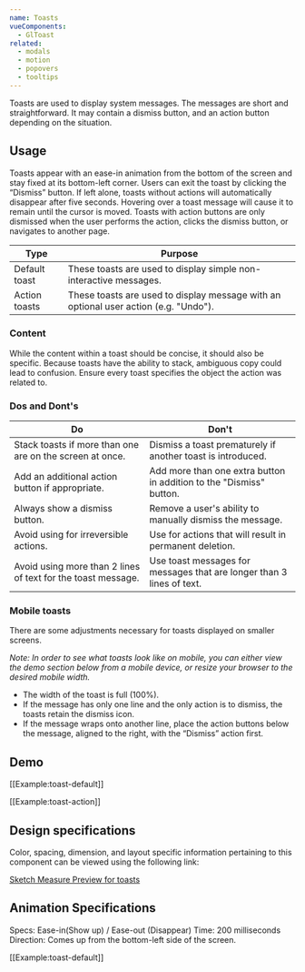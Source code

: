 ```yaml
---
name: Toasts
vueComponents: 
  - GlToast
related: 
  - modals
  - motion
  - popovers
  - tooltips
---
```


Toasts are used to display system messages. The messages are short and straightforward. It may contain a dismiss button, and an action button depending on the situation.

## Usage

Toasts appear with an ease-in animation from the bottom of the screen and stay fixed at its bottom-left corner. Users can exit the toast by clicking the “Dismiss” button. If left alone, toasts without actions will automatically disappear after five seconds. Hovering over a toast message will cause it to remain until the cursor is moved. Toasts with action buttons are only dismissed when the user performs the action, clicks the dismiss button, or navigates to another page.

|Type|Purpose|
|--- |--- |
|Default toast|These toasts are used to display simple non-interactive messages.|
|Action toasts|These toasts are used to display message with an optional user action (e.g. "Undo").|


### Content

While the content within a toast should be concise, it should also be specific. Because toasts have the ability to stack, ambiguous copy could lead to confusion. Ensure every toast specifies the object the action was related to.


### Dos and Dont's

|Do|Don't|
|--- |--- |
|Stack toasts if more than one are on the screen at once.|Dismiss a toast prematurely if another toast is introduced.|
|Add an additional action button if appropriate.|Add more than one extra button in addition to the "Dismiss" button.|
|Always show a dismiss button.|Remove a user's ability to manually dismiss the message.|
|Avoid using for irreversible actions.|Use for actions that will result in permanent deletion.|
|Avoid using more than 2 lines of text for the toast message.|Use toast messages for messages that are longer than 3 lines of text.|

### Mobile toasts

There are some adjustments necessary for toasts displayed on smaller screens.

*Note: In order to see what toasts look like on mobile, you can either view the demo section below from a mobile device, or resize your browser to the desired mobile width.*

*   The width of the toast is full (100%).
*   If the message has only one line and the only action is to dismiss, the toasts retain the dismiss icon.
*   If the message wraps onto another line, place the action buttons below the message, aligned to the right, with the “Dismiss” action first.

## Demo

[[Example:toast-default]]

[[Example:toast-action]]

## Design specifications

Color, spacing, dimension, and layout specific information pertaining to this component can be viewed using the following link:

[Sketch Measure Preview for toasts](https://gitlab-org.gitlab.io/gitlab-design/hosted/design-gitlab-specs/toasts-spec-previews/)

## Animation Specifications

Specs: Ease-in(Show up) / Ease-out (Disappear) Time: 200 milliseconds Direction: Comes up from the bottom-left side of the screen.

[[Example:toast-default]]
